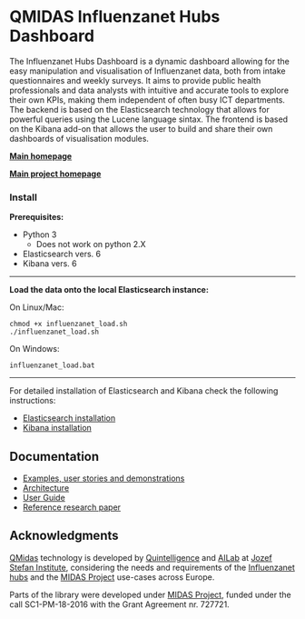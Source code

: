 
QMIDAS Influenzanet Hubs Dashboard
======

The Influenzanet Hubs Dashboard is a dynamic dashboard allowing for the easy manipulation and visualisation of Influenzanet data, both from intake questionnaires and weekly surveys. It aims to provide public health professionals and data analysts with intuitive and accurate tools to explore their own KPIs, making them independent of often busy ICT departments. The backend is based on the Elasticsearch technology that allows for powerful queries using the Lucene language sintax. The frontend is based on the Kibana add-on that allows the user to build and share their own dashboards of visualisation modules. 

**[Main homepage](http://midas.quintelligence.com/midas-influenzanet-demos)**

**[Main project homepage](http://www.midasproject.eu/)**


### Install 

**Prerequisites:**

 - Python 3
   - Does not work on python 2.X
- Elasticsearch vers. 6
- Kibana vers. 6

---

**Load the data onto the local Elasticsearch instance:**

On Linux/Mac:

	chmod +x influenzanet_load.sh
    ./influenzanet_load.sh

On Windows:

	influenzanet_load.bat

---

For detailed installation of Elasticsearch and Kibana check the following instructions:
- [Elasticsearch installation](https://www.elastic.co/guide/en/elasticsearch/reference/current/install-elasticsearch.html)
- [Kibana installation](https://www.elastic.co/guide/en/kibana/current/install.html)


## Documentation

- [Examples, user stories and demonstrations](http://midas.quintelligence.com/midas-influenzanet-demos)
- [Architecture](https://github.com/qmidas/qmidas-influenzanet/wiki/Architecture)
- [User Guide](https://github.com/qmidas/qmidas-influenzanet/wiki/UserGuide)
- [Reference research paper](http://ailab.ijs.si/dunja/SiKDD2019/Papers/PitaCosta_Influenzanet_Final.pdf)

## Acknowledgments

[QMidas](http://midas.quintelligence.com/) technology is developed by [Quintelligence](http://quintelligence.com) and [AILab](http://ailab.ijs.si/) at 
[Jozef Stefan Institute](http://www.ijs.si/), considering the needs and requirements of the [Influenzanet hubs](http://influenzanet.info/#page/home) and the [MIDAS Project](http://www.midasproject.eu/about/) use-cases across Europe.

Parts of the library were developed under [MIDAS Project](http://www.midasproject.eu/about/), funded under the call SC1-PM-18-2016 with the Grant Agreement nr. 727721.

